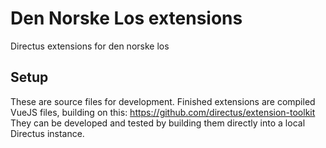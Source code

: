 # Den Norske Los extensions
Directus extensions for den norske los

## Setup
These are source files for development.
Finished extensions are compiled VueJS files, building on this: https://github.com/directus/extension-toolkit
They can be developed and tested by building them directly into a local Directus instance.
